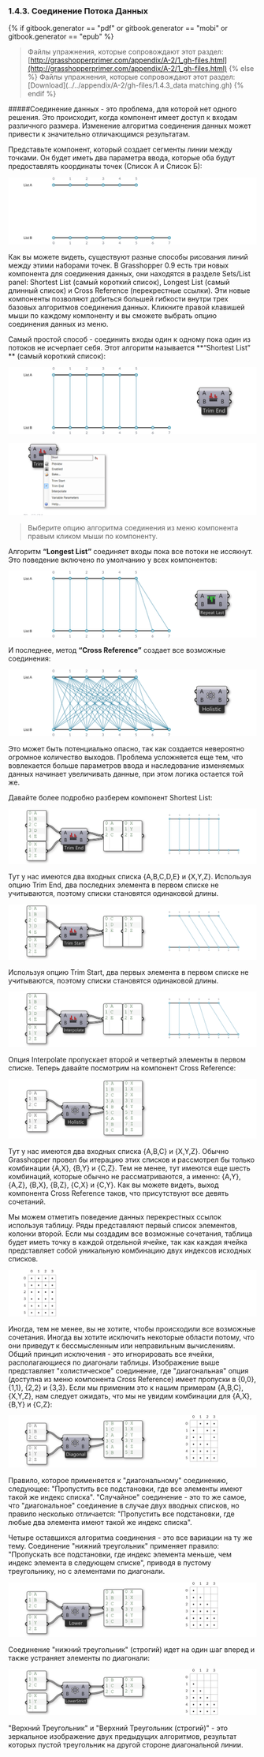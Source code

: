 ### 1.4.3. Соединение Потока Данных
{% if gitbook.generator == "pdf" or gitbook.generator == "mobi" or gitbook.generator == "epub" %}
>Файлы упражнения, которые сопровождают этот раздел: [http://grasshopperprimer.com/appendix/A-2/1_gh-files.html](http://grasshopperprimer.com/appendix/A-2/1_gh-files.html)
{% else %}
>Файлы упражнения, которые сопровождают этот раздел: [Download](../../appendix/A-2/gh-files/1.4.3_data matching.gh)
{% endif %}

#####Соединение данных - это проблема, для которой нет одного решения. Это происходит, когда компонент имеет доступ к входам различного размера. Изменение алгоритма соединения данных может привести к значительно отличающимся результатам.

Представьте компонент, который создает сегменты линии между точками. Он будет иметь два параметра ввода, которые оба будут предоставлять координаты точек (Список А и Список Б):

![IMAGE](images/1-4-3/1-4-3_001-blank-connection.png)

Как вы можете видеть, существуют разные способы рисования линий между этими наборами точек. В Grasshopper 0.9 есть три новых компонента для соединения данных, они находятся в разделе Sets/List panel: Shortest List (самый короткий список), Longest List (самый длинный список) и Cross Reference (перекрестные ссылки). Эти новые компоненты позволяют добиться большей гибкости внутри трех базовых алгоритмов соединения данных. Кликните правой клавишей мыши по каждому компоненту и вы сможете выбрать опцию соединения данных из меню.

Самый простой способ - соединить входы один к одному пока один из потоков не исчерпает себя. Этот алгоритм называется  **“Shortest List” ** (самый короткий список):

![IMAGE](images/1-4-3/1-4-3_002-shortest-list.png)

![IMAGE](images/1-4-3/1-4-3_003-matching-algorithm.png)
>Выберите опцию алгоритма соединения из меню компонента правым кликом мыши по компоненту.

Алгоритм **“Longest List”** соединяет входы пока все потоки не иссякнут. Это поведение включено по умолчанию у всех компонентов:

![IMAGE](images/1-4-3/1-4-3_004-longest-list.png)

И последнее, метод **“Cross Reference”** создает все возможные соединения:

![IMAGE](images/1-4-3/1-4-3_005-cross-reference.png)

Это может быть потенциально опасно, так как создается невероятно огромное количество выходов. Проблема усложняется еще тем, что вовлекается больше параметров ввода и наследование изменяемых данных начинает увеличивать данные, при этом  логика остается той же.

Давайте более подробно разберем компонент Shortest List:

![IMAGE](images/1-4-3/1-4-3_006-trim-end.png)

Тут у нас имеются два входных списка {A,B,C,D,E} и {X,Y,Z}. Используя опцию Trim End, два последних элемента в первом списке не учитываются, поэтому списки становятся одинаковой длины.

![IMAGE](images/1-4-3/1-4-3_007-trim-start.png)

Используя опцию Trim Start, два первых элемента в первом списке не учитываются, поэтому списки становятся одинаковой длины.

![IMAGE](images/1-4-3/1-4-3_008-interpolate.png)

Опция Interpolate пропускает второй и четвертый элементы в первом списке. Теперь давайте посмотрим на компонент Cross Reference:

![IMAGE](images/1-4-3/1-4-3_009-holistic.png)

Тут у нас имеются два входных списка {A,B,C} и {X,Y,Z}. Обычно Grasshopper провел бы итерацию этих списков и рассмотрел бы только комбинации {A,X}, {B,Y} и {C,Z}. Тем не менее, тут имеются еще шесть комбинаций, которые обычно не рассматриваются, а именно: {A,Y}, {A,Z}, {B,X}, {B,Z}, {C,X} и {C,Y}. Как вы можете видеть, выход компонента Cross Reference таков, что присутствуют все девять сочетаний.

Мы можем отметить поведение данных перекрестных ссылок используя таблицу. Ряды представляют первый список элементов, колонки второй. Если мы создадим все возможные сочетания, таблица будет иметь точку в каждой отдельной ячейке, так как каждая ячейка представляет собой уникальную комбинацию двух индексов исходных списков.

![IMAGE](images/1-4-3/1-4-3_010-cross-reference-table.png)

Иногда, тем не менее, вы не хотите, чтобы происходили все возможные сочетания. Иногда вы хотите исключить некоторые области потому, что они приведут к бессмысленным или неправильным вычислениям. Общий принцип исключения - это игнорировать все ячейки, располагающиеся по диагонали таблицы. Изображение выше представляет "холистическое" соединение, где "диагональная" опция (доступна из меню компонента Cross Reference) имеет пропуски в {0,0}, {1,1}, {2,2} и {3,3}. Если мы применим это к нашим примерам {A,B,C}, {X,Y,Z}, нам следует ожидать, что мы не увидим комбинации для {A,X}, {B,Y} и {C,Z}:

![IMAGE](images/1-4-3/1-4-3_011-diagonal.png)

Правило, которое применяется к "диагональному" соединению, следующее: "Пропустить все подстановки, где все элементы имеют такой же индекс списка". "Случайное" соединение - это то же самое, что "диагональное" соединение в случае двух вводных списков, но правило несколько отличается: "Пропустить все подстановки, где любые два элемента имеют такой же индекс списка".

Четыре оставшихся алгоритма соединения - это все вариации на ту же тему. Соединение "нижний треугольник" применяет правило: "Пропускать все подстановки, где индекс элемента меньше, чем индекс элемента в следующем списке", приводя в пустому треугольнику, но с элементами по диагонали.

![IMAGE](images/1-4-3/1-4-3_012-lower.png)

Соединение "нижний треугольник" (строгий) идет на один шаг вперед и также устраняет элементы по диагонали:

![IMAGE](images/1-4-3/1-4-3_013-lower-strict.png)

"Верхний Треугольник" и "Верхний Треугольник (строгий)" - это зеркальное изображение двух предыдущих алгоритмов, результат которых пустой треугольник на другой стороне диагональной линии.
